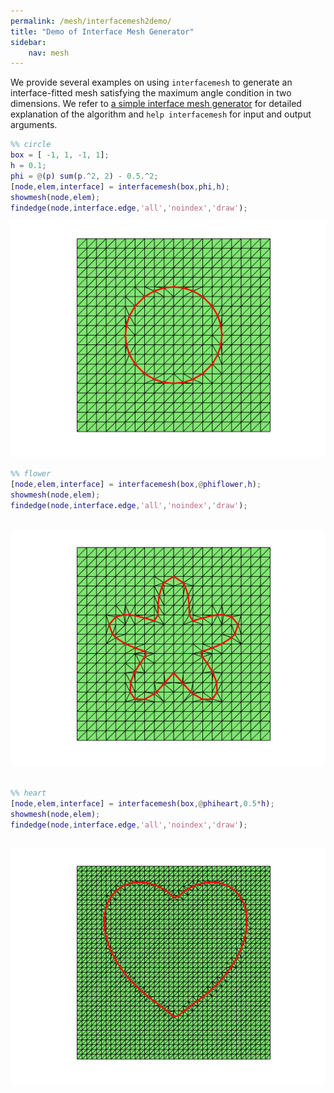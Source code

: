 ```yaml
---
permalink: /mesh/interfacemesh2demo/
title: "Demo of Interface Mesh Generator"
sidebar:
    nav: mesh
---
```




We provide several examples on using `interfacemesh` to generate an interface-fitted mesh satisfying the maximum angle condition in two dimensions. We refer to [a simple interface mesh generator](interfacemeshdoc.html) for detailed explanation of the algorithm and `help interfacemesh` for input and output arguments.


```matlab
%% circle
box = [ -1, 1, -1, 1];
h = 0.1;
phi = @(p) sum(p.^2, 2) - 0.5.^2;
[node,elem,interface] = interfacemesh(box,phi,h);
showmesh(node,elem);
findedge(node,interface.edge,'all','noindex','draw');
```


![png](interfacemesh2demo_files/interfacemesh2demo_1_0.png)
    



```matlab
%% flower
[node,elem,interface] = interfacemesh(box,@phiflower,h);
showmesh(node,elem);
findedge(node,interface.edge,'all','noindex','draw');
```


​    
![png](interfacemesh2demo_files/interfacemesh2demo_2_0.png)
​    



```matlab
%% heart
[node,elem,interface] = interfacemesh(box,@phiheart,0.5*h);
showmesh(node,elem);
findedge(node,interface.edge,'all','noindex','draw');
```


​    
![png](interfacemesh2demo_files/interfacemesh2demo_3_0.png)
​    

